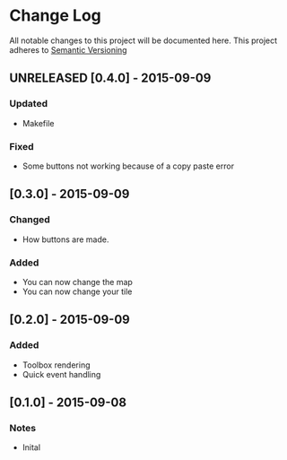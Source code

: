 # Change Log

All notable changes to this project will be documented here.
This project adheres to [Semantic Versioning](http://semver.org/)

## UNRELEASED [0.4.0] - 2015-09-09
### Updated
* Makefile
### Fixed
* Some buttons not working because of a copy paste error

## [0.3.0] - 2015-09-09
### Changed
* How buttons are made.
### Added
* You can now change the map
* You can now change your tile

## [0.2.0] - 2015-09-09
### Added
* Toolbox rendering
* Quick event handling

## [0.1.0] - 2015-09-08
### Notes
* Inital
